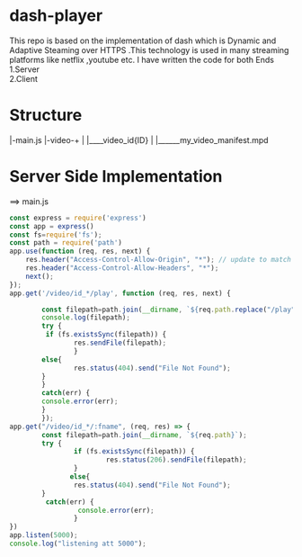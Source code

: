 # dash-player
This repo is based on the implementation of dash which is Dynamic and Adaptive Steaming over HTTPS .This technology is used in many streaming platforms like netflix ,youtube  etc.
I have written the code for both Ends <br />
  1.Server <br />
  2.Client <br />
# Structure <br />
|-main.js
|-video-+
|        |____video_id{ID}
|           |______my_video_manifest.mpd

# Server Side Implementation <br />
==> main.js
```js
const express = require('express')
const app = express()
const fs=require('fs');
const path = require('path')
app.use(function (req, res, next) {
    res.header("Access-Control-Allow-Origin", "*"); // update to match the domain you will make the request from
    res.header("Access-Control-Allow-Headers", "*");
    next();
});
app.get('/video/id_*/play', function (req, res, next) {

        const filepath=path.join(__dirname, `${req.path.replace("/play","")}/my_video_manifest.mpd`);
        console.log(filepath);
        try {
         if (fs.existsSync(filepath)) {
                res.sendFile(filepath);
                }
        else{
                res.status(404).send("File Not Found");
        }
        }
        catch(err) {
        console.error(err);
        }
        });
app.get("/video/id_*/:fname", (req, res) => {
        const filepath=path.join(__dirname, `${req.path}`);
        try {
                if (fs.existsSync(filepath)) {
                        res.status(206).sendFile(filepath);
                }
               else{
                res.status(404).send("File Not Found");                                          }
        }
         catch(err) {
                 console.error(err);
                }
})
app.listen(5000);
console.log("listening att 5000");
```
